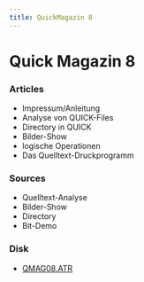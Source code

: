 ```yaml
---
title: QuickMagazin 8
---
```

# Quick Magazin 8  
  
### Articles  
- Impressum/Anleitung  
- Analyse von QUICK-Files  
- Directory in QUICK  
- Bilder-Show  
- logische Operationen  
- Das Quelltext-Druckprogramm  
  
### Sources  
- Quelltext-Analyse  
- Bilder-Show  
- Directory  
- Bit-Demo  
  
### Disk  
- [QMAG08.ATR](attachments/QMAG08.ATR)  
